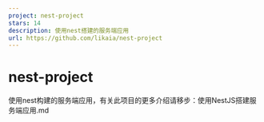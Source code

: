```yaml
---
project: nest-project
stars: 14
description: 使用nest搭建的服务端应用
url: https://github.com/likaia/nest-project
---
```


nest-project
============

使用nest构建的服务端应用，有关此项目的更多介绍请移步：使用NestJS搭建服务端应用.md
